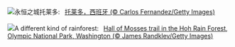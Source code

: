 ![](https://www.bing.com/th?id=OHR.TajoRiver_ZH-CN1752559204_UHD.jpg&w=1000)永恒之城托莱多:&nbsp;&ensp;[托莱多，西班牙 (© Carlos Fernandez/Getty Images)](https://www.bing.com/th?id=OHR.TajoRiver_ZH-CN1752559204_UHD.jpg)
<br><br/>
![](https://www.bing.com/th?id=OHR.HallofMosses_EN-US3167567374_UHD.jpg&w=1000)A different kind of rainforest:&nbsp;&ensp;[Hall of Mosses trail in the Hoh Rain Forest, Olympic National Park, Washington (© James Randklev/Getty Images)](https://www.bing.com/th?id=OHR.HallofMosses_EN-US3167567374_UHD.jpg)
<br><br/>
